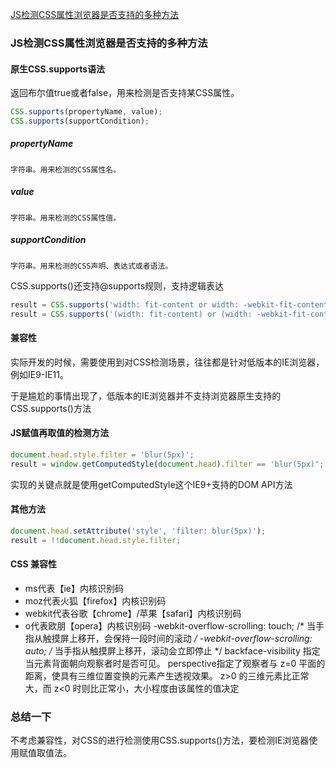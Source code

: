 [JS检测CSS属性浏览器是否支持的多种方法](https://www.zhangxinxu.com/wordpress/2019/11/js-css-supports-detect/)
### JS检测CSS属性浏览器是否支持的多种方法
#### 原生CSS.supports语法
返回布尔值true或者false，用来检测是否支持某CSS属性。
```js
CSS.supports(propertyName, value);
CSS.supports(supportCondition);
```
##### propertyName
    字符串。用来检测的CSS属性名。
##### value
    字符串。用来检测的CSS属性值。
##### supportCondition
    字符串。用来检测的CSS声明、表达式或者语法。


CSS.supports()还支持@supports规则，支持逻辑表达
```js
result = CSS.supports('width: fit-content or width: -webkit-fit-content');
result = CSS.supports('(width: fit-content) or (width: -webkit-fit-content)');
```

#### 兼容性
实际开发的时候，需要使用到对CSS检测场景，往往都是针对低版本的IE浏览器，例如IE9-IE11。

于是尴尬的事情出现了，低版本的IE浏览器并不支持浏览器原生支持的CSS.supports()方法

#### JS赋值再取值的检测方法
```js
document.head.style.filter = 'blur(5px)';
result = window.getComputedStyle(document.head).filter == 'blur(5px)';
```
实现的关键点就是使用getComputedStyle这个IE9+支持的DOM API方法


#### 其他方法
```js
document.head.setAttribute('style', 'filter: blur(5px)');
result = !!document.head.style.filter;
```
#### CSS 兼容性

- ms代表【ie】内核识别码
- moz代表火狐【firefox】内核识别码
- webkit代表谷歌【chrome】/苹果【safari】内核识别码
- o代表欧朋【opera】内核识别码
-webkit-overflow-scrolling: touch; /* 当手指从触摸屏上移开，会保持一段时间的滚动 */
-webkit-overflow-scrolling: auto; /* 当手指从触摸屏上移开，滚动会立即停止 */
 backface-visibility 指定当元素背面朝向观察者时是否可见。
perspective指定了观察者与 z=0 平面的距离，使具有三维位置变换的元素产生透视效果。 z>0 的三维元素比正常大，而 z<0 时则比正常小，大小程度由该属性的值决定

### 总结一下
不考虑兼容性，对CSS的进行检测使用CSS.supports()方法，要检测IE浏览器使用赋值取值法。